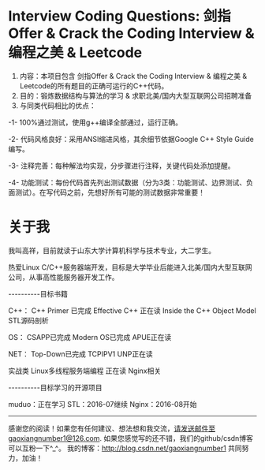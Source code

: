 # Interview Coding Questions: 剑指Offer & Crack the Coding Interview & 编程之美 & Leetcode
1. 内容：本项目包含 剑指Offer & Crack the Coding Interview & 编程之美 & Leetcode的所有题目的正确可运行的C++代码。
2. 目的：锻炼数据结构与算法的学习 & 求职北美/国内大型互联网公司招聘准备
3. 与同类代码相比的优点：

-1- 100%通过测试，使用g++编译全部通过，运行正确。

-2- 代码风格良好：采用ANSI缩进风格，其余细节依据Google C++ Style Guide编写。

-3- 注释完善：每种解法均实现，分步骤进行注释，关键代码处添加提醒。

-4- 功能测试：每份代码首先列出测试数据（分为3类：功能测试、边界测试、负面测试）。在写代码之前，先想好所有可能的测试数据非常重要！

# 关于我
我叫高祥，目前就读于山东大学计算机科学与技术专业，大二学生。

热爱Linux C/C++服务器端开发，目标是大学毕业后能进入北美/国内大型互联网公司，从事高性能服务器开发工作。

----------目标书籍

C++：
        C++ Primer 已完成
        Effective C++ 正在读
        Inside the C++ Object Model
        STL源码剖析

OS：
        CSAPP已完成
        Modern OS已完成
        APUE正在读

NET：
        Top-Down已完成
        TCPIPV1
        UNP正在读

实战类
        Linux多线程服务端编程 正在读
        Nginx相关

----------目标学习的开源项目

muduo：正在学习
STL：2016-07继续
Nginx：2016-08开始

-----------------------------------

感谢您的阅读！如果您有任何建议、想法想和我交流，请发送邮件至gaoxiangnumber1@126.com.
如果您感觉写的还不错，我们的github/csdn博客可以互粉一下^_^。
我的博客：http://blog.csdn.net/gaoxiangnumber1 
共同努力，加油！
